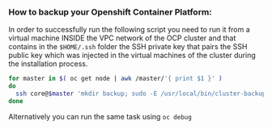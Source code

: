 ### How to backup your Openshift Container Platform:

In order to successfully run the following script you need to run it from a virtual machine INSIDE the VPC network of the OCP cluster and that contains in the `$HOME/.ssh` folder the SSH private key that pairs the SSH public key which was injected in the virtual machines of the cluster during the installation process.
```bash
for master in $( oc get node | awk /master/'{ print $1 }' )
do
  ssh core@$master 'mkdir backup; sudo -E /usr/local/bin/cluster-backup.sh backup'
done


```
Alternatively you can run the same task using `oc debug`
